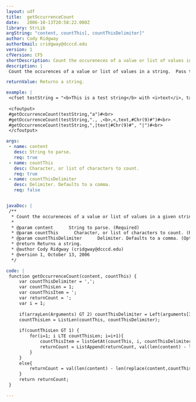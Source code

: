 ```yaml
---
layout: udf
title:  getOccurrenceCount
date:   2006-10-13T20:58:22.000Z
library: StrLib
argString: "content, countThis[, countThisDelimiter]"
author: Cody Ridgway
authorEmail: cridgway@dcccd.edu
version: 1
cfVersion: CF5
shortDescription: Count the occureneces of a value or list of values in a given string.
description: |
 Count the occurences of a value or list of values in a string.  Pass the string (lists will be treated as strings) to parse and anything from a single character to a list of various items to count and the count or list of counts will be returned.  Spaces in the item or list of items are not stripped.

returnValue: Returns a string.

example: |
 <cfset testString = "<b>This is a test string</b> with <i>text</i>, tags, || (pipes), and a      (tab) in it.">
 
 <cfoutput>
 #getOccurrenceCount(testString,"a")#<br>
 #getOccurrenceCount(testString,"., ,<b>,<,text,#Chr(9)#")#<br>
 #getOccurrenceCount(testString,",|text|#Chr(9)#", "|")#<br>
 </cfoutput>

args:
 - name: content
   desc: String to parse.
   req: true
 - name: countThis
   desc: Character, or list of characters to count.
   req: true
 - name: countThisDelimiter
   desc: Delimiter. Defaults to a comma.
   req: false


javaDoc: |
 /**
  * Count the occureneces of a value or list of values in a given string.
  * 
  * @param content      String to parse. (Required)
  * @param countThis      Character, or list of characters to count. (Required)
  * @param countThisDelimiter      Delimiter. Defaults to a comma. (Optional)
  * @return Returns a string. 
  * @author Cody Ridgway (cridgway@dcccd.edu) 
  * @version 1, October 13, 2006 
  */

code: |
 function getOccurrenceCount(content, countThis) {
     var countThisDelimiter = ','; 
     var countThisLen = 1; 
     var countThisItem = ';
     var returnCount = ';
     var i = 1;
     
     if(arrayLen(Arguments) GT 2) countThisDelimiter = Left(arguments[3],1);
     countThisLen = ListLen(countThis, countThisDelimiter);
     
     if(countThisLen GT 1) {
         for(i=1; i LTE countThisLen; i=i+1){
             countThisItem = listGetAt(countThis, i, countThisDelimiter);
             returnCount = ListAppend(returnCount, val(len(content) - len(replace(content,countThisItem,"","all")))/Len(countThisItem));
         }
     }
     else{
         returnCount = val(len(content) - len(replace(content,countThis,"","all")))/Len(countThis);
     }
     return returnCount;
 }

---
```


